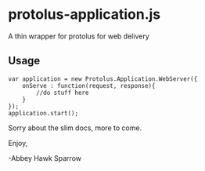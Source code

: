 protolus-application.js
===========
A thin wrapper for protolus for web delivery

Usage
-----
    var application = new Protolus.Application.WebServer({
        onServe : function(request, response){
            //do stuff here
        }
    });
    application.start();

Sorry about the slim docs, more to come.

Enjoy,

-Abbey Hawk Sparrow